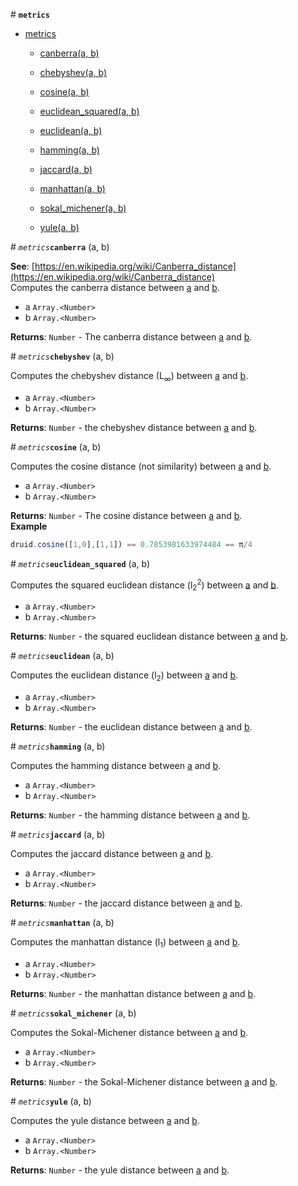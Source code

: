 
<a name="module_metrics">#</a> <code>**metrics**</code>



* [metrics](#module_metrics)

    * [canberra(a, b)](#canberra)

    * [chebyshev(a, b)](#chebyshev)

    * [cosine(a, b)](#cosine)

    * [euclidean_squared(a, b)](#euclidean_squared)

    * [euclidean(a, b)](#euclidean)

    * [hamming(a, b)](#hamming)

    * [jaccard(a, b)](#jaccard)

    * [manhattan(a, b)](#manhattan)

    * [sokal_michener(a, b)](#sokal_michener)

    * [yule(a, b)](#yule)



<a name="canberra">#</a> <code>*metrics***canberra**</code>
(a, b)

**See**: [https://en.wikipedia.org/wiki/Canberra_distance](https://en.wikipedia.org/wiki/Canberra_distance)  
Computes the canberra distance between [a](a) and [b](b).


- a <code>Array.&lt;Number&gt;</code>
- b <code>Array.&lt;Number&gt;</code>

**Returns**: <code>Number</code> - The canberra distance between [a](a) and [b](b).  

<a name="chebyshev">#</a> <code>*metrics***chebyshev**</code>
(a, b)

Computes the chebyshev distance (L<sub>∞</sub>) between [a](a) and [b](b).


- a <code>Array.&lt;Number&gt;</code>
- b <code>Array.&lt;Number&gt;</code>

**Returns**: <code>Number</code> - the chebyshev distance between [a](a) and [b](b).  

<a name="cosine">#</a> <code>*metrics***cosine**</code>
(a, b)

Computes the cosine distance (not similarity) between [a](a) and [b](b).


- a <code>Array.&lt;Number&gt;</code>
- b <code>Array.&lt;Number&gt;</code>

**Returns**: <code>Number</code> - The cosine distance between [a](a) and [b](b).  
**Example**  
```js
druid.cosine([1,0],[1,1]) == 0.7853981633974484 == π/4
```

<a name="euclidean_squared">#</a> <code>*metrics***euclidean_squared**</code>
(a, b)

Computes the squared euclidean distance (l<sub>2</sub><sup>2</sup>) between [a](a) and [b](b).


- a <code>Array.&lt;Number&gt;</code>
- b <code>Array.&lt;Number&gt;</code>

**Returns**: <code>Number</code> - the squared euclidean distance between [a](a) and [b](b).  

<a name="euclidean">#</a> <code>*metrics***euclidean**</code>
(a, b)

Computes the euclidean distance (l<sub>2</sub>) between [a](a) and [b](b).


- a <code>Array.&lt;Number&gt;</code>
- b <code>Array.&lt;Number&gt;</code>

**Returns**: <code>Number</code> - the euclidean distance between [a](a) and [b](b).  

<a name="hamming">#</a> <code>*metrics***hamming**</code>
(a, b)

Computes the hamming distance between [a](a) and [b](b).


- a <code>Array.&lt;Number&gt;</code>
- b <code>Array.&lt;Number&gt;</code>

**Returns**: <code>Number</code> - the hamming distance between [a](a) and [b](b).  

<a name="jaccard">#</a> <code>*metrics***jaccard**</code>
(a, b)

Computes the jaccard distance between [a](a) and [b](b).


- a <code>Array.&lt;Number&gt;</code>
- b <code>Array.&lt;Number&gt;</code>

**Returns**: <code>Number</code> - the jaccard distance between [a](a) and [b](b).  

<a name="manhattan">#</a> <code>*metrics***manhattan**</code>
(a, b)

Computes the manhattan distance (l<sub>1</sub>) between [a](a) and [b](b).


- a <code>Array.&lt;Number&gt;</code>
- b <code>Array.&lt;Number&gt;</code>

**Returns**: <code>Number</code> - the manhattan distance between [a](a) and [b](b).  

<a name="sokal_michener">#</a> <code>*metrics***sokal_michener**</code>
(a, b)

Computes the Sokal-Michener distance between [a](a) and [b](b).


- a <code>Array.&lt;Number&gt;</code>
- b <code>Array.&lt;Number&gt;</code>

**Returns**: <code>Number</code> - the Sokal-Michener distance between [a](a) and [b](b).  

<a name="yule">#</a> <code>*metrics***yule**</code>
(a, b)

Computes the yule distance between [a](a) and [b](b).


- a <code>Array.&lt;Number&gt;</code>
- b <code>Array.&lt;Number&gt;</code>

**Returns**: <code>Number</code> - the yule distance between [a](a) and [b](b).  
